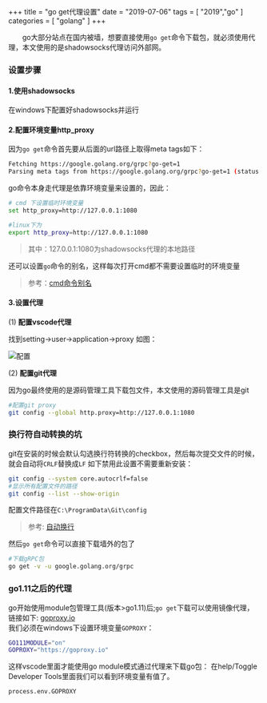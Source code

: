 +++
title = "go get代理设置"
date = "2019-07-06"
tags = [ "2019","go" ]
categories = [ "golang" ]
+++

　　go大部分站点在国内被墙，想要直接使用`go get`命令下载包，就必须使用代理，本文使用的是shadowsocks代理访问外部网。
<!--more-->

### 设置步骤
#### 1.使用shadowsocks

在windows下配置好shadowsocks并运行

#### 2.配置环境变量http_proxy

因为`go get`命令首先要从后面的url路径上取得meta tags如下：

```bash
Fetching https://google.golang.org/grpc?go-get=1
Parsing meta tags from https://google.golang.org/grpc?go-get=1 (status code 200)
```

go命令本身走代理是依靠环境变量来设置的，因此：

```bash
# cmd 下设置临时环境变量
set http_proxy=http://127.0.0.1:1080

#linux下为
export http_proxy=http://127.0.0.1:1080
```
>其中：127.0.0.1:1080为shadowsocks代理的本地路径

还可以设置`go`命令的别名，这样每次打开cmd都不需要设置临时的环境变量
>参考：[cmd命令别名](https://gerrywp.github.io/iblog/windows/cmdalias.html '点我访问')

#### 3.设置代理

(1) **配置vscode代理**

找到setting->user->application->proxy 如图：

![配置](../../pictures/QQ20190706132230.png '点我访问')

(2) **配置git代理**

因为go最终使用的是源码管理工具下载包文件，本文使用的源码管理工具是git

```bash
#配置git proxy
git config --global http.proxy=http://127.0.0.1:1080
```
### 换行符自动转换的坑
git在安装的时候会默认勾选换行符转换的checkbox，然后每次提交文件的时候，就会自动将`CRLF`替换成`LF`
如下禁用此设置不需要重新安装：

```bash
git config --system core.autocrlf=false
#显示所有配置文件的路径
git config --list --show-origin
```
配置文件路径在`C:\ProgramData\Git\config`
>参考: [自动换行](https://github.com/cssmagic/blog/issues/22 "点我访问")

然后`go get`命令可以直接下载墙外的包了

```bash
#下载gRPC包
go get -v -u google.golang.org/grpc
```

### go1.11之后的代理

go开始使用module包管理工具(版本>go1.11)后;`go get`下载可以使用镜像代理，链接如下:
[goproxy.io](https://goproxy.io "点我访问")  
我们必须在windows下设置环境变量`GOPROXY`：

```bash
GO111MODULE="on"
GOPROXY="https://goproxy.io"
```

这样vscode里面才能使用go module模式通过代理来下载go包：
在help/Toggle Developer Tools里面我们可以看到环境变量有值了。

```bash
process.env.GOPROXY
```
